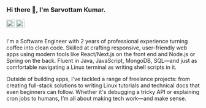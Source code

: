 ### Hi there 👋, I'm Sarvottam Kumar.


<a href="https://linkedin.com/in/sarru1291">
  <img align="left" alt="Sarvottam Kumar's Linkedin" width="22px" src="https://cdn.jsdelivr.net/npm/simple-icons@v3/icons/linkedin.svg" />
</a>
<a href="https://github.com/sarru1291">
  <img align="left" alt="Sarvottam Kumar's Github" width="22px" src="https://cdn.jsdelivr.net/npm/simple-icons@v3/icons/github.svg" />
</a>
<br/>
<br/>
<p>
  I'm a Software Engineer with 2 years of professional experience turning coffee into clean code. Skilled at crafting responsive, user-friendly web apps using modern tools like React/Next.js on the front end and Node.js or Spring on the back. Fluent in Java, JavaScript, MongoDB, SQL—and just as comfortable navigating a Linux terminal as writing shell scripts in it.

Outside of building apps, I've tackled a range of freelance projects: from creating full-stack solutions to writing Linux tutorials and technical docs that even beginners can follow. Whether it's debugging a tricky API or explaining cron jobs to humans, I’m all about making tech work—and make sense.
</p>
<br/>
<br/>
